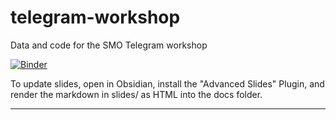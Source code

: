 # telegram-workshop
Data and code for the SMO Telegram workshop

[![Binder](https://mybinder.org/badge_logo.svg)](https://mybinder.org/v2/gh/pekasen/telegram-workshop/HEAD)

To update slides, open in Obsidian, install the "Advanced Slides" Plugin, and render the markdown in slides/ as HTML into the docs folder.

---


